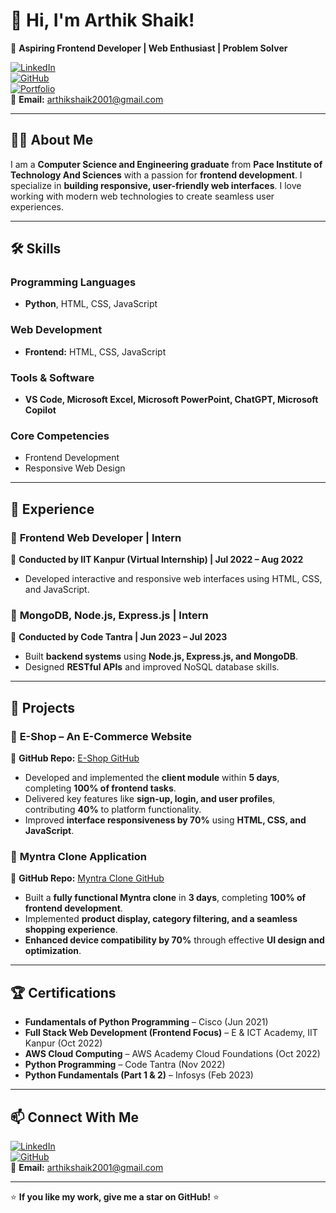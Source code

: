 # 👋 Hi, I'm Arthik Shaik!  

🚀 **Aspiring Frontend Developer | Web Enthusiast | Problem Solver**  

[![LinkedIn](https://img.shields.io/badge/LinkedIn-blue?logo=linkedin)](https://www.linkedin.com/in/sk-arthik-20a683289)  
[![GitHub](https://img.shields.io/badge/GitHub-black?logo=github)](https://github.com/arthikshaik)  
[![Portfolio](https://img.shields.io/badge/Portfolio-green?style=flat&logo=google-chrome&logoColor=white)](https://datascienceportfol.io/arthikshaik1612)  
📧 **Email:** arthikshaik2001@gmail.com  

---

## 👨‍💻 About Me  
I am a **Computer Science and Engineering graduate** from **Pace Institute of Technology And Sciences** with a passion for **frontend development**. I specialize in **building responsive, user-friendly web interfaces**. I love working with modern web technologies to create seamless user experiences.  

---

## 🛠️ Skills  

### Programming Languages  
- **Python**, HTML, CSS, JavaScript  

### Web Development  
- **Frontend:** HTML, CSS, JavaScript  

### Tools & Software  
- **VS Code, Microsoft Excel, Microsoft PowerPoint, ChatGPT, Microsoft Copilot**  

### Core Competencies  
- Frontend Development  
- Responsive Web Design  

---

## 💼 Experience  

### 🚀 **Frontend Web Developer | Intern**  
🔹 **Conducted by IIT Kanpur (Virtual Internship) | Jul 2022 – Aug 2022**  
- Developed interactive and responsive web interfaces using HTML, CSS, and JavaScript.  

### 🔹 **MongoDB, Node.js, Express.js | Intern**  
🔹 **Conducted by Code Tantra | Jun 2023 – Jul 2023**  
- Built **backend systems** using **Node.js, Express.js, and MongoDB**. 
- Designed **RESTful APIs** and improved NoSQL database skills.  

---

## 📌 Projects  

### 🛒 **E-Shop – An E-Commerce Website**  
🔗 **GitHub Repo:** [E-Shop GitHub](https://github.com/arthikshaik/E-Shop-An-E-Commerce-Website)  
- Developed and implemented the **client module** within **5 days**, completing **100% of frontend tasks**.  
- Delivered key features like **sign-up, login, and user profiles**, contributing **40%** to platform functionality.  
- Improved **interface responsiveness by 70%** using **HTML, CSS, and JavaScript**.  

### 👕 **Myntra Clone Application**  
🔗 **GitHub Repo:** [Myntra Clone GitHub](https://github.com/arthikshaik/Myntra-Clone)  
- Built a **fully functional Myntra clone** in **3 days**, completing **100% of frontend development**.  
- Implemented **product display, category filtering, and a seamless shopping experience**.  
- **Enhanced device compatibility by 70%** through effective **UI design and optimization**.  

---

## 🏆 Certifications  
- **Fundamentals of Python Programming** – Cisco (Jun 2021)  
- **Full Stack Web Development (Frontend Focus)** – E & ICT Academy, IIT Kanpur (Oct 2022)  
- **AWS Cloud Computing** – AWS Academy Cloud Foundations (Oct 2022)  
- **Python Programming** – Code Tantra (Nov 2022)  
- **Python Fundamentals (Part 1 & 2)** – Infosys (Feb 2023)  

---

## 📫 Connect With Me  
[![LinkedIn](https://img.shields.io/badge/LinkedIn-blue?logo=linkedin)](https://www.linkedin.com/in/sk-arthik-20a683289)  
[![GitHub](https://img.shields.io/badge/GitHub-black?logo=github)](https://github.com/arthikshaik)  
📧 **Email:** arthikshaik2001@gmail.com  

---

⭐ **If you like my work, give me a star on GitHub!** ⭐
